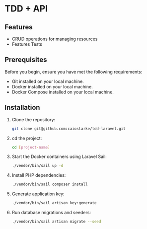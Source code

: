 # TDD + API

## Features

- CRUD operations for managing resources
- Features Tests

## Prerequisites

Before you begin, ensure you have met the following requirements:
- Git installed on your local machine.
- Docker installed on your local machine.
- Docker Compose installed on your local machine.

## Installation

1. Clone the repository:
   ```bash
   git clone git@github.com:caiostarke/tdd-laravel.git

2. cd the project:
   ```bash
   cd [project-name]

3. Start the Docker containers using Laravel Sail:
   ```bash
   ./vendor/bin/sail up -d

4. Install PHP dependencies:
   ```bash
   ./vendor/bin/sail composer install

5. Generate application key:
   ```bash
   ./vendor/bin/sail artisan key:generate

6. Run database migrations and seeders:
   ```bash
   ./vendor/bin/sail artisan migrate --seed
